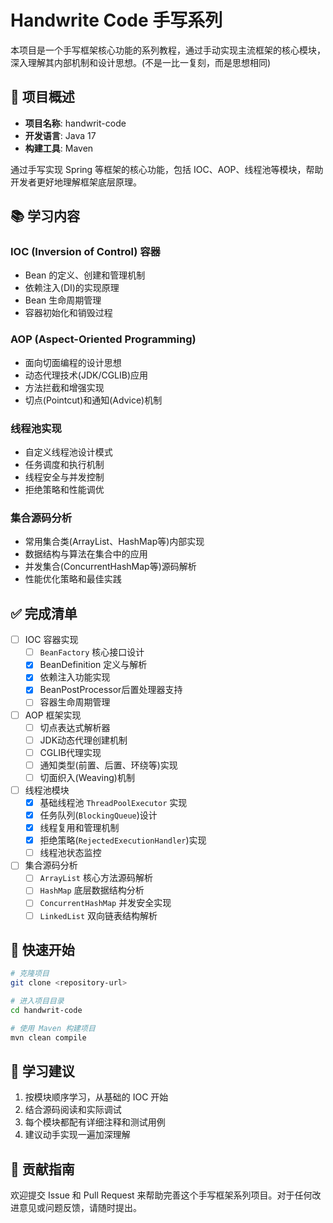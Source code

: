 # Handwrite Code 手写系列

本项目是一个手写框架核心功能的系列教程，通过手动实现主流框架的核心模块，深入理解其内部机制和设计思想。(不是一比一复刻，而是思想相同)

## 🎯 项目概述

- **项目名称**: handwrit-code
- **开发语言**: Java 17
- **构建工具**: Maven

通过手写实现 Spring 等框架的核心功能，包括 IOC、AOP、线程池等模块，帮助开发者更好地理解框架底层原理。

## 📚 学习内容

### IOC (Inversion of Control) 容器
- Bean 的定义、创建和管理机制
- 依赖注入(DI)的实现原理
- Bean 生命周期管理
- 容器初始化和销毁过程

### AOP (Aspect-Oriented Programming)
- 面向切面编程的设计思想
- 动态代理技术(JDK/CGLIB)应用
- 方法拦截和增强实现
- 切点(Pointcut)和通知(Advice)机制

### 线程池实现
- 自定义线程池设计模式
- 任务调度和执行机制
- 线程安全与并发控制
- 拒绝策略和性能调优

### 集合源码分析
- 常用集合类(ArrayList、HashMap等)内部实现
- 数据结构与算法在集合中的应用
- 并发集合(ConcurrentHashMap等)源码解析
- 性能优化策略和最佳实践

## ✅ 完成清单
- [ ] IOC 容器实现
    - [ ] `BeanFactory` 核心接口设计
    - [x] BeanDefinition 定义与解析
    - [x] 依赖注入功能实现
    - [x] BeanPostProcessor后置处理器支持
    - [ ] 容器生命周期管理

- [ ] AOP 框架实现
    - [ ] 切点表达式解析器
    - [ ] JDK动态代理创建机制
    - [ ] CGLIB代理实现
    - [ ] 通知类型(前置、后置、环绕等)实现
    - [ ] 切面织入(Weaving)机制

- [ ] 线程池模块
    - [x] 基础线程池 `ThreadPoolExecutor` 实现
    - [x] 任务队列(`BlockingQueue`)设计
    - [x] 线程复用和管理机制
    - [x] 拒绝策略(`RejectedExecutionHandler`)实现
    - [ ] 线程池状态监控

- [ ] 集合源码分析
    - [ ] `ArrayList` 核心方法源码解析
    - [ ] `HashMap` 底层数据结构分析
    - [ ] `ConcurrentHashMap` 并发安全实现
    - [ ] `LinkedList` 双向链表结构解析

## 🚀 快速开始

```bash
# 克隆项目
git clone <repository-url>

# 进入项目目录
cd handwrit-code

# 使用 Maven 构建项目
mvn clean compile
```


## 📖 学习建议

1. 按模块顺序学习，从基础的 IOC 开始
2. 结合源码阅读和实际调试
3. 每个模块都配有详细注释和测试用例
4. 建议动手实现一遍加深理解

## 🤝 贡献指南

欢迎提交 Issue 和 Pull Request 来帮助完善这个手写框架系列项目。对于任何改进意见或问题反馈，请随时提出。
